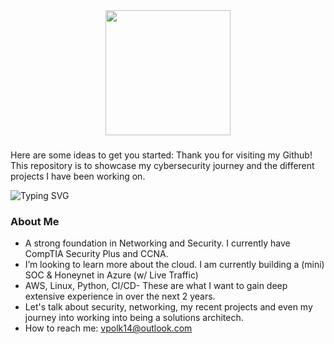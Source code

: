 

<div align="center">   
 <img height="200" src="https://gitlab.com/iruldanet/iruldanet/-/raw/main/img/gitlab-readme-banner-headerv4.gif" />
</div>

###









###
Here are some ideas to get you started:
Thank you for visiting my Github! This repository is to showcase my cybersecurity journey and the different projects I have been working on. 

  <img src="https://readme-typing-svg.herokuapp.com?font=Fira+Code&weight=500&size=25&pause=1000&color=0FC937&center=true&width=435&lines=Welcome+to+my+World" alt="Typing SVG" />
</div>


###

<h3 align="left"> About Me</h3>

-  A strong foundation in Networking and Security. I currently have CompTIA Security Plus and CCNA.
-  I’m looking to learn more about the cloud. I am currently building a (mini) SOC & Honeynet in Azure (w/ Live Traffic)
 - AWS, Linux, Python, CI/CD- These are what I want to gain deep extensive experience in over the next 2 years. 
-  Let's talk about security, networking, my recent projects and even my journey into working into being a solutions architech.
-  How to reach me: vpolk14@outlook.com


